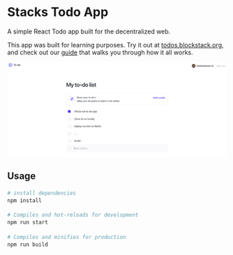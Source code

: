 # Stacks Todo App

A simple React Todo app built for the decentralized web.

This app was built for learning purposes. Try it out at [todos.blockstack.org](https://todos.blockstack.org), and check out our [guide](https://docs.blockstack.org/browser/todo-list.html) that walks you through how it all works.

![demo](./public/demo.png)

## Usage

``` bash
# install dependencies
npm install

# Compiles and hot-reloads for development
npm run start

# Compiles and minifies for production
npm run build
```

